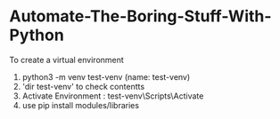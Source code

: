 # Automate-The-Boring-Stuff-With-Python

To create a virtual environment
1. python3 -m venv test-venv (name: test-venv)
2. 'dir test-venv' to check contentts
3. Activate Environment : test-venv\Scripts\Activate
4. use pip install modules/libraries
